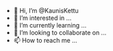 - 👋 Hi, I’m @KaunisKettu
- 👀 I’m interested in ...
- 🌱 I’m currently learning ...
- 💞️ I’m looking to collaborate on ...
- 📫 How to reach me ...

<!---
KaunisKettu/KaunisKettu is a ✨ special ✨ repository because its `README.md` (this file) appears on your GitHub profile.
You can click the Preview link to take a look at your changes.
--->
